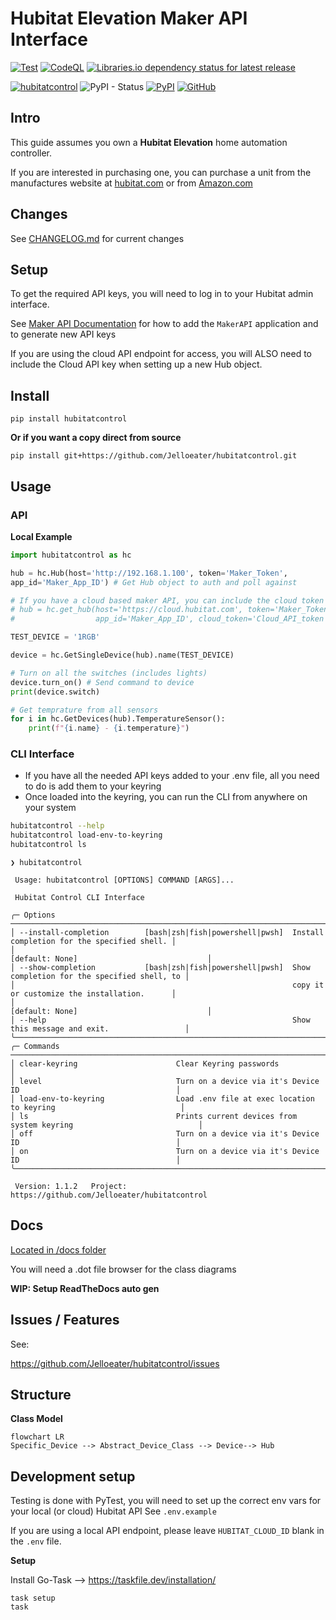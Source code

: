 # Hubitat Elevation Maker API Interface

[![Test](https://github.com/Jelloeater/hubitatcontrol/actions/workflows/test.yml/badge.svg?branch=main)](https://github.com/Jelloeater/hubitatcontrol/actions/workflows/test.yml)
[![CodeQL](https://github.com/Jelloeater/hubitatcontrol/actions/workflows/codeql.yml/badge.svg?branch=main)](https://github.com/Jelloeater/hubitatcontrol/actions/workflows/codeql.yml)
[![Libraries.io dependency status for latest release](https://img.shields.io/librariesio/release/pypi/hubitatcontrol)](https://libraries.io/pypi/hubitatcontrol)

[![hubitatcontrol](https://snyk.io/advisor/python/hubitatcontrol/badge.svg)](https://snyk.io/advisor/python/hubitatcontrol)
![PyPI - Status](https://img.shields.io/pypi/status/hubitatcontrol)
[![PyPI](https://img.shields.io/pypi/v/hubitatcontrol)](https://pypi.org/project/hubitatcontrol/)
[![GitHub](https://img.shields.io/github/license/jelloeater/hubitatcontrol)](https://github.com/Jelloeater/hubitatcontrol/blob/main/LICENSE)

## Intro

This guide assumes you own a **Hubitat Elevation** home automation controller.

If you are interested in purchasing one, you can purchase a unit from the manufactures website at [hubitat.com](https://hubitat.com/products) or from [Amazon.com](https://www.amazon.com/Hubitat-Elevation-Home-Automation-Hub/dp/B07D19VVTX/)

## Changes
See [CHANGELOG.md](CHANGELOG.md) for current changes

## Setup

To get the required API keys, you will need to log in to your Hubitat admin interface.

See [Maker API Documentation](https://docs2.hubitat.com/en/apps/maker-api) for how to add the `MakerAPI` application and to generate new API keys

If you are using the cloud API endpoint for access, you will ALSO need to include the Cloud API key when setting up a new Hub object.

## Install

```shell
pip install hubitatcontrol
```

**Or if you want a copy direct from source**

```shell
pip install git+https://github.com/Jelloeater/hubitatcontrol.git
```

## Usage

### API
**Local Example**

```python
import hubitatcontrol as hc

hub = hc.Hub(host='http://192.168.1.100', token='Maker_Token',
app_id='Maker_App_ID') # Get Hub object to auth and poll against

# If you have a cloud based maker API, you can include the cloud token
# hub = hc.get_hub(host='https://cloud.hubitat.com', token='Maker_Token',
#                  app_id='Maker_App_ID', cloud_token='Cloud_API_token')

TEST_DEVICE = '1RGB'

device = hc.GetSingleDevice(hub).name(TEST_DEVICE)

# Turn on all the switches (includes lights)
device.turn_on() # Send command to device
print(device.switch)

# Get temprature from all sensors
for i in hc.GetDevices(hub).TemperatureSensor():
    print(f"{i.name} - {i.temperature}")

```


### CLI Interface
- If you have all the needed API keys added to your .env file, all you need to do is add them to your keyring
- Once loaded into the keyring, you can run the CLI from anywhere on your system

```bash
hubitatcontrol --help
hubitatcontrol load-env-to-keyring
hubitatcontrol ls
```

```text
❯ hubitatcontrol

 Usage: hubitatcontrol [OPTIONS] COMMAND [ARGS]...

 Hubitat Control CLI Interface

╭─ Options ────────────────────────────────────────────────────────────────────────────────────────────────╮
│ --install-completion        [bash|zsh|fish|powershell|pwsh]  Install completion for the specified shell. │
│                                                              [default: None]                             │
│ --show-completion           [bash|zsh|fish|powershell|pwsh]  Show completion for the specified shell, to │
│                                                              copy it or customize the installation.      │
│                                                              [default: None]                             │
│ --help                                                       Show this message and exit.                 │
╰──────────────────────────────────────────────────────────────────────────────────────────────────────────╯
╭─ Commands ───────────────────────────────────────────────────────────────────────────────────────────────╮
│ clear-keyring                      Clear Keyring passwords                                               │
│ level                              Turn on a device via it's Device ID                                   │
│ load-env-to-keyring                Load .env file at exec location to keyring                            │
│ ls                                 Prints current devices from system keyring                            │
│ off                                Turn on a device via it's Device ID                                   │
│ on                                 Turn on a device via it's Device ID                                   │
╰──────────────────────────────────────────────────────────────────────────────────────────────────────────╯

 Version: 1.1.2   Project: https://github.com/Jelloeater/hubitatcontrol
```

## Docs

[Located in /docs folder](docs)

You will need a .dot file browser for the class diagrams

**WIP: Setup ReadTheDocs auto gen**

## Issues / Features
See:

https://github.com/Jelloeater/hubitatcontrol/issues

## Structure

**Class Model**

```mermaid
flowchart LR
Specific_Device --> Abstract_Device_Class --> Device--> Hub
```

## Development setup

Testing is done with PyTest, you will need to set up the correct env vars for your local (or cloud) Hubitat API
See `.env.example`

If you are using a local API endpoint, please leave `HUBITAT_CLOUD_ID` blank in the `.env` file.

**Setup**

Install Go-Task --> <https://taskfile.dev/installation/>

```shell
task setup
task
```
